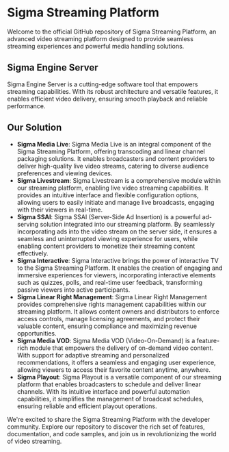 # Sigma Streaming Platform
Welcome to the official GitHub repository of Sigma Streaming Platform, an advanced video streaming platform designed to provide seamless streaming experiences and powerful media handling solutions.

## Sigma Engine Server
Sigma Engine Server is a cutting-edge software tool that empowers streaming capabilities. With its robust architecture and versatile features, it enables efficient video delivery, ensuring smooth playback and reliable performance.

## Our Solution

* **Sigma Media Live**: Sigma Media Live is an integral component of the Sigma Streaming Platform, offering transcoding and linear channel packaging solutions. It enables broadcasters and content providers to deliver high-quality live video streams, catering to diverse audience preferences and viewing devices.
* **Sigma Livestream**: Sigma Livestream is a comprehensive module within our streaming platform, enabling live video streaming capabilities. It provides an intuitive interface and flexible configuration options, allowing users to easily initiate and manage live broadcasts, engaging with their viewers in real-time.
* **Sigma SSAI**: Sigma SSAI (Server-Side Ad Insertion) is a powerful ad-serving solution integrated into our streaming platform. By seamlessly incorporating ads into the video stream on the server side, it ensures a seamless and uninterrupted viewing experience for users, while enabling content providers to monetize their streaming content effectively.
* **Sigma Interactive**: Sigma Interactive brings the power of interactive TV to the Sigma Streaming Platform. It enables the creation of engaging and immersive experiences for viewers, incorporating interactive elements such as quizzes, polls, and real-time user feedback, transforming passive viewers into active participants.
* **Sigma Linear Right Management**: Sigma Linear Right Management provides comprehensive rights management capabilities within our streaming platform. It allows content owners and distributors to enforce access controls, manage licensing agreements, and protect their valuable content, ensuring compliance and maximizing revenue opportunities.
* **Sigma Media VOD**: Sigma Media VOD (Video-On-Demand) is a feature-rich module that empowers the delivery of on-demand video content. With support for adaptive streaming and personalized recommendations, it offers a seamless and engaging user experience, allowing viewers to access their favorite content anytime, anywhere.
* **Sigma Playout**: Sigma Playout is a versatile component of our streaming platform that enables broadcasters to schedule and deliver linear channels. With its intuitive interface and powerful automation capabilities, it simplifies the management of broadcast schedules, ensuring reliable and efficient playout operations.

We're excited to share the Sigma Streaming Platform with the developer community. Explore our repository to discover the rich set of features, documentation, and code samples, and join us in revolutionizing the world of video streaming.
